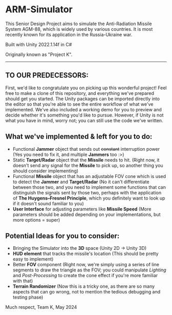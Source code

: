 # ARM-Simulator

This Senior Design Project aims to simulate the Anti-Radiation Missile System AGM-88, which is widely used by various countries. It is most recently known for its application in the Russia-Ukraine war.

Built with Unity 2022.1.14f in C#

Originally known as "Project K".

-------------------------------------------------------------------------------------------------------------------------------------------------------------------------------------------------------------

## TO OUR PREDECESSORS: 

First, we'd like to congratulate you on picking up this wonderful project! Feel free to make a clone of this repository, and everything we've prepared should get you started. The Unity packages can be imported directly into the editor so that you're able to see the entire workflow of what we've implemented. We've also included a working demo for you to preview and decide whether it's something you'd like to pursue. However, if Unity is not what you have in mind, worry not; you can still use the code we've written.

## What we've implemented & left for you to do:
- Functional **Jammer** object that sends out ~~constant~~ interruption power (Yes you need to fix it, and multiple **Jammers** too :>)
- Static **Target/Radar** object that the **Missile** needs to hit. (Right now, it doesn't send any signal for the **Missile** to pick up, so another thing you should consider implementing)
- Functional **Missile** object that has an adjustable FOV cone which is used to detect the **Jammer** and **Target/Radar** (No it can't differentiate between those two, and you need to implement some functions that can distinguish the signals sent by those two, perhaps with the application of **The Huygens–Fresnel Principle**, which you definitely want to look up if it doesn't sound familiar to you)
- **User Interface** for adjusting parameters like **Missile Speed** (More parameters should be added depending on your implementations, but more options = super)

## Potential Ideas for you to consider:
- Bringing the Simulator into the **3D** space (Unity 2D -> Unity 3D)
- **HUD element** that tracks the missile's location (This should be pretty easy to implement)
- Better **FOV** component (Right now, we're simply using a series of line segments to draw the triangle as the FOV; you could manipulate *Lighting* and *Post-Processing* to create the cone effect if you're more familiar with that)
- **Terrain Randomizer** (Now this is a tricky one, as there are so many aspects that can go wrong, not to mention the tedious debugging and testing phase)

Much respect,
Team K, May 2024

